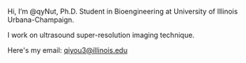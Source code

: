 Hi, I’m @qyNut, Ph.D. Student in Bioengineering at University of Illinois Urbana-Champaign.

I work on ultrasound super-resolution imaging technique.

Here's my email: qiyou3@illinois.edu

<!---
qyNut/qyNut is a ✨ special ✨ repository because its `README.md` (this file) appears on your GitHub profile.
You can click the Preview link to take a look at your changes.
--->
